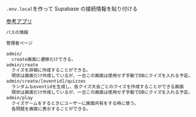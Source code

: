 `.env.local`を作って Supabase の接続情報を貼り付ける

[参考アプリ](https://tk2-220-19891.vs.sakura.ne.jp/mu-quiz/organizer/index.php)

```bash
パスの情報

管理者ページ

admin/
  create画面に遷移だけできる。
admin/create
  クイズを詳細に作成することができる。
  現状は画面だけ作成しているが、一旦この画面は使用せず手動でDBにクイズを入れる予定。
admin/create/[eventid]/quizzes
  ランダムなeventidを生成し、各クイズ大会ごとのクイズを作成することができる画面
  現状は画面だけ作成しているが、一旦この画面は使用せず手動でDBにクイズを入れる予定。
admin/play
  クイズゲームをするときにユーザーに画面共有をする時に使う。
  各問題を画面に表示することができる。
```
